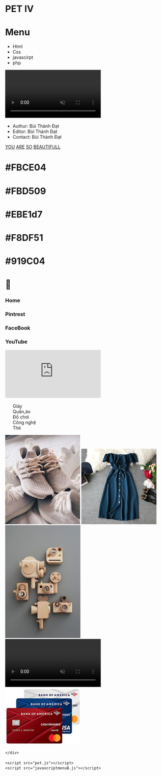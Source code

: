 <html lang="vi">

<head>
    <meta charset="UTF-8">
    <meta name="viewport" content="width=device-width, initial-scale=1">
    <link href="https://fonts.googleapis.com/icon?family=Material+Icons" rel="stylesheet">
    <link rel="stylesheet" href="style.css">
    <link rel="stylesheet" href="page-1.css">
    <link rel="stylesheet" href="navbar.css">
    <link rel="stylesheet" href="ModePhone.css">
    <title>Pet IV</title>
</head>

<body style="margin: 0px;display: flex;flex-wrap: wrap;">
    <div class="page-1">
        <div class="header">
            <h1> PET IV </h1>
        </div>
        <div class="body">
            <div class="menu">
                <h1> Menu </h1>
                <ul>
                    <li>Html</li>
                    <li>Css</li>
                    <li>javascirpt</li>
                    <li>php</li>
                </ul>
            </div>
            <div class="contain">
                <video autoplay muted loop src="https://universe-meeps.leagueoflegends.com/v1/assets/videos/odyssey-hero.webm"
                    type="video/mp4" autoplay></video>
            </div>
        </div>
        <div class="footer">
            <ul>
                <li>Authur:<span> Bùi Thành Đạt</span> </li>
                <li>Editor:<span> Bùi Thành Đạt</span> </li>
                <li>Contact:<span> Bùi Thành Đạt</span> </li>
            </ul>
        </div>
    </div>
    <div class="navbar">
        <div class="sweet">
            <a href="http://" id="YOU">YOU</a>
            <a href="http://" id="ARE"> ARE</a>
            <a href="http://" id="SO">SO</a>
            <a href="http://" iq=BEAUTIFULL>BEAUTIFULL</a>
        </div>
        <div class="flex">
            <div class="table_color">
                <div id="fbce04">
                    <h1>#FBCE04</h1>
                </div>
                <div id="fbd509">
                    <h1>#FBD509</h1>
                </div>
                <div id="ebe1d7">
                    <h1>#EBE1d7</h1>
                </div>
                <div id="f8df51">
                    <h1>#F8DF51</h1>
                </div>
                <div id="c04">
                    <h1>#919C04</h1>
                </div>
            </div>
            <div class="menuB">
                <h1 class="material-icons" onclick="menuB()">&#xe5d2;</h1>
                <h3>Home</h3>
                <h3>Pintrest</h3>
                <h3>FaceBook</h3>
                <h3>YouTube</h3>
            </div>
            <div class="iframe">
                <iframe src="https://mangaplus.shueisha.co.jp/titles/100020" frameborder="0"></iframe>
            </div>
        </div>
    </div>
    <div class="ModePhone">         
        <div class="navbarPhone"></div>
        <div class="containPhone">
            <div class="menuPhone">
                <ul style="list-style-type: none;">
                    <li>Giày</li>
                    <li>Quần,áo</li>
                    <li>Đồ chơi</li>
                    <li>Công nghệ</li>
                    <li>Thẻ</li>
                </ul>
            </div>
            <div class="merchandise">
                <img src="boost.jpg" alt="boost">
                <img src="dress.jpg" alt="dress">
                <img src="toy.jpg" alt="toy">
                <video src="phone.mp4" autoplay  loop muted></video>
                <img src="card.jpg" alt="card">
            </div>
        </div>
        
    </div>
  
    <script src="pet.js"></script>
    <script src="javaxcriptmenuB.js"></script>
</body>

</html>
